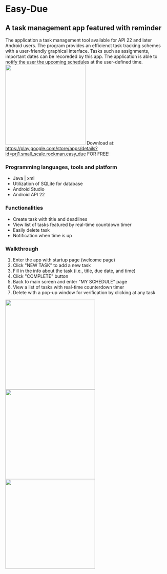 # Easy-Due 
## A task management app featured with reminder
The application a task management tool available for API 22 and later Android users. The program provides an efficienct task tracking schemes with a user-friendly graphical interface. Tasks such as assignments, important dates can be recoreded by this app. The application is able to notify the user the upcoming schedules at the user-defined time.
<img src="https://user-images.githubusercontent.com/30460622/38840292-bb558ece-4193-11e8-87e3-39c665b27a22.jpg" width="250">
Download at: https://play.google.com/store/apps/details?id=prj1.small_scale.rockman.easy_due FOR FREE!

### Programming languages, tools and platform
- Java | xml
- Utilization of SQLite for database
- Android Studio
- Android API 22

### Functionalities
- Create task with title and deadlines
- View list of tasks featured by real-time countdown timer
- Easily delete task
- Notification when time is up

### Walkthrough
1. Enter the app with startup page (welcome page)
2. Click "NEW TASK" to add a new task
3. Fill in the info about the task (i.e., title, due date, and time)
4. Click "COMPLETE" button
5. Back to main screen and enter "MY SCHEDULE" page
6. View a list of tasks with real-time counterdown timer
7. Delete with a pop-up window for verification by clicking at any task

<img src="https://user-images.githubusercontent.com/30460622/38838071-737044a0-4189-11e8-8359-b696135be5c2.JPG" width="280"> <img src="https://user-images.githubusercontent.com/30460622/38838072-7389ba66-4189-11e8-8d16-3e04a459fd5a.JPG" width="280"> <img src="https://user-images.githubusercontent.com/30460622/38838070-735a3eb2-4189-11e8-9b22-cf4ae6a2a756.JPG" width="280">

